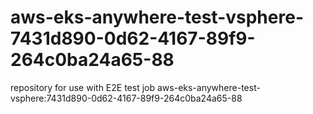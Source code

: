 # aws-eks-anywhere-test-vsphere-7431d890-0d62-4167-89f9-264c0ba24a65-88
repository for use with E2E test job aws-eks-anywhere-test-vsphere:7431d890-0d62-4167-89f9-264c0ba24a65-88
